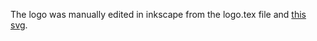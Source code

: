 The logo was manually edited in inkscape from the logo.tex file and [this svg](https://www.fileformat.info/info/unicode/char/1f5ce/document.svg).
